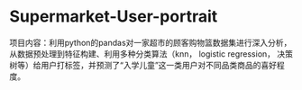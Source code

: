 # Supermarket-User-portrait

项目内容：利用python的pandas对一家超市的顾客购物篮数据集进行深入分析，从数据预处理到特征构建、利用多种分类算法（knn， logistic regression， 决策树等）给用户打标签，并预测了“入学儿童”这一类用户对不同品类商品的喜好程度。
